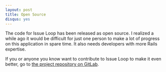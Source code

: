 ```yaml
---
layout: post
title: Open Source
disqus: yes
---
```


The code for Issue Loop has been released as open source. I realized a while ago it would be difficult for just one person to make a lot of progress on this application in spare time.  It also needs developers with more Rails expertise.

If you or anyone you know want to contribute to Issue Loop to make it even better, go to [the project repository on GitLab](https://gitlab.com/IssueLoop/issueloop). 